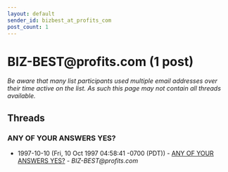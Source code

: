 ```yaml
---
layout: default
sender_id: bizbest_at_profits_com
post_count: 1
---
```


# BIZ-BEST<span>@</span>profits.com (1 post)

_Be aware that many list participants used multiple email addresses over their time active on the list. As such this page may not contain all threads available._

## Threads

### ANY OF YOUR ANSWERS YES?
+ 1997-10-10 (Fri, 10 Oct 1997 04:58:41 -0700 (PDT)) - [ANY OF YOUR ANSWERS YES?](/archive/1997/10/a6e86de84c479491ee8acf255cd7460249e39204756d1e916b0ef87166d06c5f) - _BIZ-BEST@profits.com_

